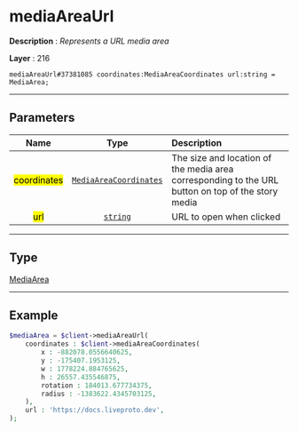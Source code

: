 # mediaAreaUrl

**Description** : *Represents a URL media area*

**Layer** : 216

```tl
mediaAreaUrl#37381085 coordinates:MediaAreaCoordinates url:string = MediaArea;
```

---

## Parameters

| Name | Type | Description |
| :---: | :---: | :--- |
| <mark>coordinates</mark> | [`MediaAreaCoordinates`](type/MediaAreaCoordinates) | The size and location of the media area corresponding to the URL button on top of the story media |
| <mark>url</mark> | [`string`](type/string) | URL to open when clicked |

---

## Type

[MediaArea](type/MediaArea)

---

## Example

```php
$mediaArea = $client->mediaAreaUrl(
	coordinates : $client->mediaAreaCoordinates(
		x : -882078.0556640625,
		y : -175407.1953125,
		w : 1778224.884765625,
		h : 26557.435546875,
		rotation : 184013.677734375,
		radius : -1383622.4345703125,
	),
	url : 'https://docs.liveproto.dev',
);
```